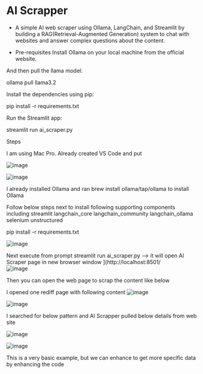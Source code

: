 # AI Scrapper
- A simple AI web scraper using Ollama, LangChain, and Streamlit by building a RAG(Retrieval-Augmented Generation) system to chat with websites and answer complex questions about the content.


- Pre-requisites
Install Ollama on your local machine from the official website. 

And then pull the llama model:

ollama pull llama3.2

Install the dependencies using pip:

pip install -r requirements.txt


Run the Streamlit app:

streamlit run ai_scraper.py



Steps

I am using Mac Pro. Already created VS Code and put 

![image](https://github.com/user-attachments/assets/a1bdfbdb-5b50-4ce0-b720-a92c375aa897)

![image](https://github.com/user-attachments/assets/23f49fac-9de9-4e29-add0-492e8942333a)

I already installed Ollama and ran brew install ollama/tap/ollama  to install Ollama

Follow below steps next to install following supporting components including
streamlit
langchain_core
langchain_community
langchain_ollama
selenium
unstructured


pip install -r requirements.txt

![image](https://github.com/user-attachments/assets/75693403-5eb9-4d14-8b19-243e6097de4e)


Next execute from prompt 
streamlit run ai_scraper.py   --> it will open AI Scraper page in new browser window
](http://localhost:8501/  
![image](https://github.com/user-attachments/assets/16072fa6-0326-4f52-8818-2c2909fdd484)


Then you can open the web page to scrap the content like below

I opened one rediff page with following content
![image](https://github.com/user-attachments/assets/ccaad5ea-082f-40bb-88f3-81526280137a)


![image](https://github.com/user-attachments/assets/a4e80ca8-1a7c-4c55-ab7a-5882f8b1a024)


I searched for below pattern and AI Scrapper pulled below details from web site

![image](https://github.com/user-attachments/assets/184e7129-d93b-4103-a48f-f1755f964307)

![image](https://github.com/user-attachments/assets/ffb62e34-ca2f-4269-84ac-90f7aa6e2785)


This is a very basic example, but we can enhance to get more specific data by enhancing the code


